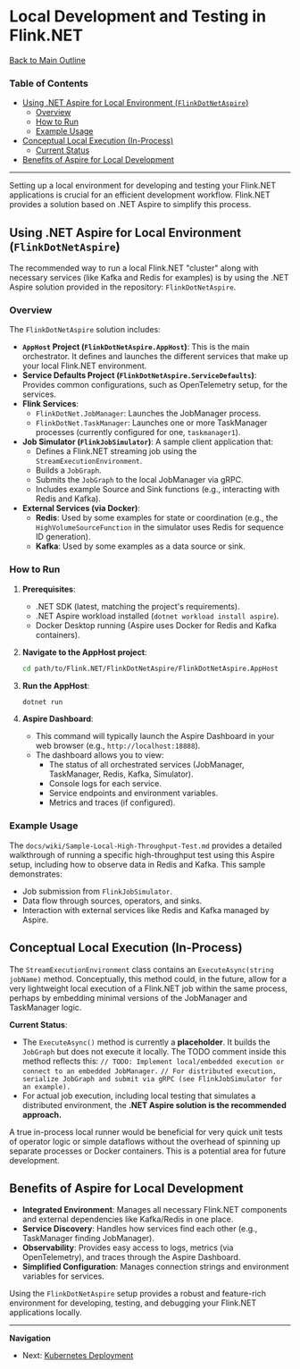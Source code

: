 # Local Development and Testing in Flink.NET

[Back to Main Outline](./Wiki-Structure-Outline.md)

### Table of Contents
- [Using .NET Aspire for Local Environment (`FlinkDotNetAspire`)](#using-net-aspire-for-local-environment-flinkdotnetaspire)
  - [Overview](#overview)
  - [How to Run](#how-to-run)
  - [Example Usage](#example-usage)
- [Conceptual Local Execution (In-Process)](#conceptual-local-execution-in-process)
  - [Current Status](#current-status)
- [Benefits of Aspire for Local Development](#benefits-of-aspire-for-local-development)

---

Setting up a local environment for developing and testing your Flink.NET applications is crucial for an efficient development workflow. Flink.NET provides a solution based on .NET Aspire to simplify this process.

## Using .NET Aspire for Local Environment (`FlinkDotNetAspire`)

The recommended way to run a local Flink.NET "cluster" along with necessary services (like Kafka and Redis for examples) is by using the .NET Aspire solution provided in the repository: `FlinkDotNetAspire`.

### Overview

The `FlinkDotNetAspire` solution includes:
*   **`AppHost` Project (`FlinkDotNetAspire.AppHost`)**: This is the main orchestrator. It defines and launches the different services that make up your local Flink.NET environment.
*   **Service Defaults Project (`FlinkDotNetAspire.ServiceDefaults`)**: Provides common configurations, such as OpenTelemetry setup, for the services.
*   **Flink Services**:
    *   `FlinkDotNet.JobManager`: Launches the JobManager process.
    *   `FlinkDotNet.TaskManager`: Launches one or more TaskManager processes (currently configured for one, `taskmanager1`).
*   **Job Simulator (`FlinkJobSimulator`)**: A sample client application that:
    *   Defines a Flink.NET streaming job using the `StreamExecutionEnvironment`.
    *   Builds a `JobGraph`.
    *   Submits the `JobGraph` to the local JobManager via gRPC.
    *   Includes example Source and Sink functions (e.g., interacting with Redis and Kafka).
*   **External Services (via Docker)**:
    *   **Redis**: Used by some examples for state or coordination (e.g., the `HighVolumeSourceFunction` in the simulator uses Redis for sequence ID generation).
    *   **Kafka**: Used by some examples as a data source or sink.

### How to Run

1.  **Prerequisites**:
    *   .NET SDK (latest, matching the project's requirements).
    *   .NET Aspire workload installed (`dotnet workload install aspire`).
    *   Docker Desktop running (Aspire uses Docker for Redis and Kafka containers).

2.  **Navigate to the AppHost project**:
    ```bash
    cd path/to/Flink.NET/FlinkDotNetAspire/FlinkDotNetAspire.AppHost
    ```

3.  **Run the AppHost**:
    ```bash
    dotnet run
    ```

4.  **Aspire Dashboard**:
    *   This command will typically launch the Aspire Dashboard in your web browser (e.g., `http://localhost:18888`).
    *   The dashboard allows you to view:
        *   The status of all orchestrated services (JobManager, TaskManager, Redis, Kafka, Simulator).
        *   Console logs for each service.
        *   Service endpoints and environment variables.
        *   Metrics and traces (if configured).

### Example Usage

The `docs/wiki/Sample-Local-High-Throughput-Test.md` provides a detailed walkthrough of running a specific high-throughput test using this Aspire setup, including how to observe data in Redis and Kafka. This sample demonstrates:
*   Job submission from `FlinkJobSimulator`.
*   Data flow through sources, operators, and sinks.
*   Interaction with external services like Redis and Kafka managed by Aspire.

## Conceptual Local Execution (In-Process)

The `StreamExecutionEnvironment` class contains an `ExecuteAsync(string jobName)` method. Conceptually, this method could, in the future, allow for a very lightweight local execution of a Flink.NET job within the same process, perhaps by embedding minimal versions of the JobManager and TaskManager logic.

**Current Status**:
*   The `ExecuteAsync()` method is currently a **placeholder**. It builds the `JobGraph` but does not execute it locally. The TODO comment inside this method reflects this:
    `// TODO: Implement local/embedded execution or connect to an embedded JobManager.`
    `// For distributed execution, serialize JobGraph and submit via gRPC (see FlinkJobSimulator for an example).`
*   For actual job execution, including local testing that simulates a distributed environment, the **.NET Aspire solution is the recommended approach.**

A true in-process local runner would be beneficial for very quick unit tests of operator logic or simple dataflows without the overhead of spinning up separate processes or Docker containers. This is a potential area for future development.

## Benefits of Aspire for Local Development

*   **Integrated Environment**: Manages all necessary Flink.NET components and external dependencies like Kafka/Redis in one place.
*   **Service Discovery**: Handles how services find each other (e.g., TaskManager finding JobManager).
*   **Observability**: Provides easy access to logs, metrics (via OpenTelemetry), and traces through the Aspire Dashboard.
*   **Simplified Configuration**: Manages connection strings and environment variables for services.

Using the `FlinkDotNetAspire` setup provides a robust and feature-rich environment for developing, testing, and debugging your Flink.NET applications locally.

---
**Navigation**
*   Next: [Kubernetes Deployment](./Deployment-Kubernetes.md)
